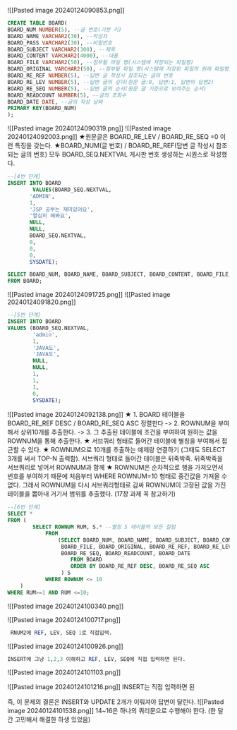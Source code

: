 ![[Pasted image 20240124090853.png]]
```SQL
CREATE TABLE BOARD(
BOARD_NUM NUMBER(5), --글 번호(기본 키)
BOARD_NAME VARCHAR2(30), --작성자
BOARD_PASS VARCHAR2(30), --비밀번호
BOARD_SUBJECT VARCHAR2(300), --제목
BOARD_CONTENT VARCHAR2(4000), --내용
BOARD_FILE VARCHAR2(50), --첨부될 파일 명(시스템에 저장되는 파일명)
BOARD_ORIGINAL VARCHAR2(50), --첨부될 파일 명(시스템에 저장된 파일의 원래 파일명)
BOARD_RE_REF NUMBER(5), --답변 글 작성시 참조되는 글의 번호
BOARD_RE_LEV NUMBER(5), --답변 글의 깊이(원문 글:0, 답변:1, 답변의 답변2)
BOARD_RE_SEQ NUMBER(5), --답변 글의 순서(원문 글 기준으로 보여주는 순서)
BOARD_READCOUNT NUMBER(5), --글의 조회수
BOARD_DATE DATE, --글의 작성 날짜
PRIMARY KEY(BOARD_NUM)
);
```
![[Pasted image 20240124090319.png]]
![[Pasted image 20240124092003.png]]
★원문글은 BOARD_RE_LEV / BOARD_RE_SEQ =0 이런 특징을 갖는다.
★BOARD_NUM(글 번호) / BOARD_RE_REF(답변 글 작성시 참조되는 글의 번호) 모두 BOARD_SEQ.NEXTVAL 게시판 번호 생성하는 시퀀스로 작성했다.
 ```SQL
 --[4번 단계]
 INSERT INTO BOARD
		 VALUES(BOARD_SEQ.NEXTVAL,
		'ADMIN',
		1,
		'JSP 공부는 재미있어요',
		'열심히 해봐요',
		NULL,
		NULL,
		BOARD_SEQ.NEXTVAL,
		0,
		0,
		0,
		SYSDATE);

SELECT BOARD_NUM, BOARD_NAME, BOARD_SUBJECT, BOARD_CONTENT, BOARD_FILE, BOARD_ORIGINAL, BOARD_RE_REF, BOARD_RE_LEV, BOARD_RE_SEQ, BOARD_READCOUNT, BOARD_DATE
FROM BOARD;
 ```

 ![[Pasted image 20240124091725.png]]
![[Pasted image 20240124091820.png]]

```SQL
--[5번 단계]
INSERT INTO BOARD
VALUES (BOARD_SEQ.NEXTVAL,
		'admin',
		1,
		'JAVA도',
		'JAVA도',
		NULL,
		NULL,
		1,
		1,
		1,
		0,
		SYSDATE);
```

![[Pasted image 20240124092138.png]]
★ 1. BOARD 테이블을 BOARD_RE_REF DESC / BOARD_RE_SEQ ASC 정렬한다 -> 2. ROWNUM을 부여해서 상위10개를 추출한다. -> 3. 그 추출된 테이블에 조건을 부여하여 원하는 값을 ROWNUM을 통해 추출한다.
★ 서브쿼리 형태로 들어간 테이블에 별칭을 부여해서 접근할 수 있다.
★ ROWNUM으로 10개를 추출하는 예제랑 연결하기 (그때도 SELECT 3개를 써서 TOP-N 출력함). 서브쿼리 형태로 들어간 테이블은 뒤죽박죽. 뒤죽박죽을 서브쿼리로 넣어서 ROWNUM과 함께
★ ROWNUM은 순차적으로 행을 가져오면서 번호를 부여하기 때문에 처음부터 WHERE ROWNUM=10 형태로 중간값을 가져올 수 없다. 그래서 ROWNUM을 다시 서브쿼리형태로 감싸 ROWNUM이 고정된 값을 가진 테이블을 뽑아내 거기서 범위를 추출했다. (17장 과제 꼭 참고하기)
```SQL
--[6번 단계]
SELECT *
FROM (
		SELECT ROWNUM RUM, S.* --별칭 S 테이블의 모든 컬럼
			FROM
				(SELECT BOARD_NUM, BOARD_NAME, BOARD_SUBJECT, BOARD_CONTENT,
				 BOARD_FILE, BOARD_ORIGINAL, BOARD_RE_REF, BOARD_RE_LEV, 
				 BOARD_RE_SEQ, BOARD_READCOUNT, BOARD_DATE
					FROM BOARD
					ORDER BY BOARD_RE_REF DESC, BOARD_RE_SEQ ASC
				 ) S
			WHERE ROWNUM <= 10
	)
WHERE RUM>=1 AND RUM <=10;
```

![[Pasted image 20240124100340.png]]



![[Pasted image 20240124100717.png]]
```SQL
 RNUM2에 REF, LEV, SEQ 1로 직접입력.
 ```

 ![[Pasted image 20240124100926.png]]
 ```SQL
 INSERT에 그냥 1,2,3 이해하고 REF, LEV, SEQ에 직접 입력하면 된다.

```

![[Pasted image 20240124101103.png]]

![[Pasted image 20240124101216.png]]
INSERT는 직접 입력하면 된

즉, 이 문제의 결론은 INSERT와 UPDATE 2개가 이뤄져야 답변이 달린다.
![[Pasted image 20240124101538.png]]
14~16은 하나의 쿼리문으로 수행해야 한다. (한 달 간 고민해서 해결한 하생 있었음)